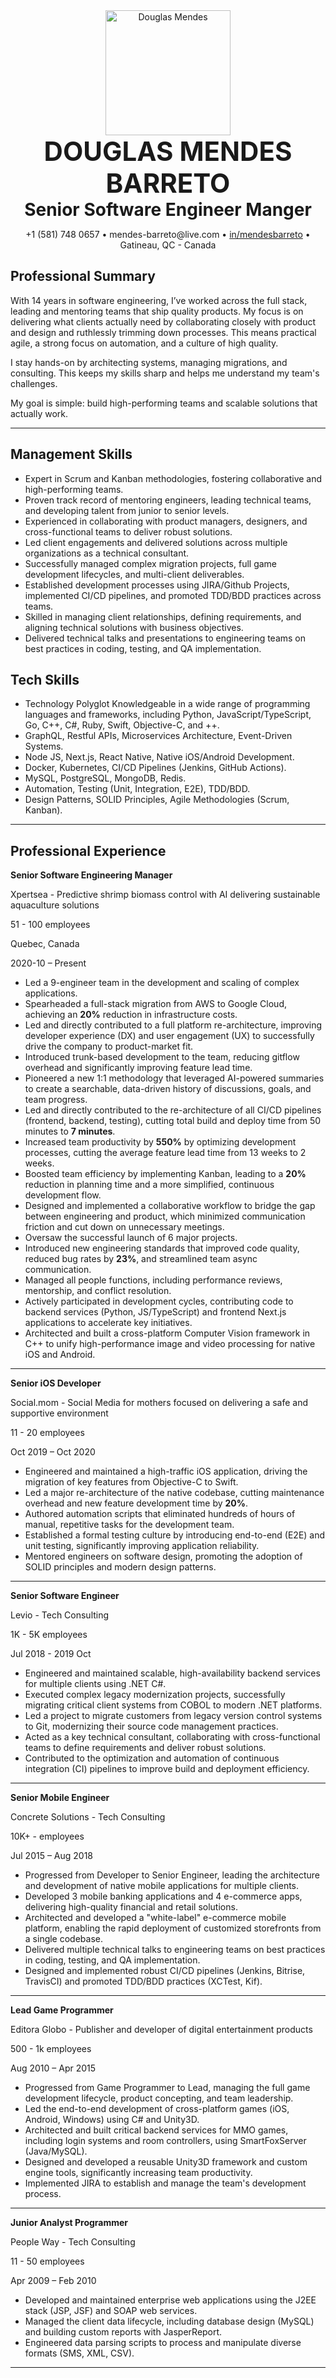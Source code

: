 
<div align="center">
  <img src="imgs/profile.jpg" alt="Douglas Mendes" width="200"/>
  <div>
    <strong style="font-size: 3em;">DOUGLAS MENDES BARRETO</strong><br/>
    <strong style="font-size: 2em;">Senior Software Engineer Manger</strong>
  </div>
  <p>
    +1 (581) 748 0657 • mendes-barreto@live.com • <a href="https://www.linkedin.com/in/mendesbarreto">in/mendesbarreto</a> • Gatineau, QC - Canada
  </p>
</div>

## Professional Summary

With 14 years in software engineering, I’ve worked across the full stack, leading and mentoring teams that ship quality products. My focus is on delivering what clients actually need by collaborating closely with product and design and ruthlessly trimming down processes. This means practical agile, a strong focus on automation, and a culture of high quality.

I stay hands-on by architecting systems, managing migrations, and consulting. This keeps my skills sharp and helps me understand my team's challenges.

My goal is simple: build high-performing teams and scalable solutions that actually work.

---

## Management Skills

* Expert in Scrum and Kanban methodologies, fostering collaborative and high-performing teams.
* Proven track record of mentoring engineers, leading technical teams, and developing talent from junior to senior levels.
* Experienced in collaborating with product managers, designers, and cross-functional teams to deliver robust solutions.
* Led client engagements and delivered solutions across multiple organizations as a technical consultant.
* Successfully managed complex migration projects, full game development lifecycles, and multi-client deliverables.
* Established development processes using JIRA/Github Projects, implemented CI/CD pipelines, and promoted TDD/BDD practices across teams.
* Skilled in managing client relationships, defining requirements, and aligning technical solutions with business objectives.
* Delivered technical talks and presentations to engineering teams on best practices in coding, testing, and QA implementation.

## Tech Skills

* Technology Polyglot Knowledgeable in a wide range of programming languages and frameworks, including Python, JavaScript/TypeScript, Go, C++, C#, Ruby, Swift, Objective-C, and ++.
* GraphQL, Restful APIs, Microservices Architecture, Event-Driven Systems.
* Node JS, Next.js, React Native, Native iOS/Android Development.
* Docker, Kubernetes, CI/CD Pipelines (Jenkins, GitHub Actions).
* MySQL, PostgreSQL, MongoDB, Redis.
* Automation, Testing (Unit, Integration, E2E), TDD/BDD.
* Design Patterns, SOLID Principles, Agile Methodologies (Scrum, Kanban).

---

## Professional Experience

**Senior Software Engineering Manager**

Xpertsea - Predictive shrimp biomass control with AI delivering sustainable aquaculture solutions

51 - 100 employees

Quebec, Canada

2020-10 – Present

* Led a 9-engineer team in the development and scaling of complex applications.
* Spearheaded a full-stack migration from AWS to Google Cloud, achieving an **20%** reduction in infrastructure costs.
* Led and directly contributed to a full platform re-architecture, improving developer experience (DX) and user engagement (UX) to successfully drive the company to product-market fit.
* Introduced trunk-based development to the team, reducing gitflow overhead and significantly improving feature lead time.
* Pioneered a new 1:1 methodology that leveraged AI-powered summaries to create a searchable, data-driven history of discussions, goals, and team progress.
* Led and directly contributed to the re-architecture of all CI/CD pipelines (frontend, backend, testing), cutting total build and deploy time from 50 minutes to **7 minutes**.
* Increased team productivity by **550%** by optimizing development processes, cutting the average feature lead time from 13 weeks to 2 weeks.
* Boosted team efficiency by implementing Kanban, leading to a **20%** reduction in planning time and a more simplified, continuous development flow.
* Designed and implemented a collaborative workflow to bridge the gap between engineering and product, which minimized communication friction and cut down on unnecessary meetings.
* Oversaw the successful launch of 6 major projects.
* Introduced new engineering standards that improved code quality, reduced bug rates by **23%**, and streamlined team async communication.
* Managed all people functions, including performance reviews, mentorship, and conflict resolution.
* Actively participated in development cycles, contributing code to backend services (Python, JS/TypeScript) and frontend Next.js applications to accelerate key initiatives.
* Architected and built a cross-platform Computer Vision framework in C++ to unify high-performance image and video processing for native iOS and Android.

---

**Senior iOS Developer**

Social.mom - Social Media for mothers focused on delivering a safe and supportive environment

11 - 20 employees

Oct 2019 – Oct 2020

* Engineered and maintained a high-traffic iOS application, driving the migration of key features from Objective-C to Swift.
* Led a major re-architecture of the native codebase, cutting maintenance overhead and new feature development time by **20%**.
* Authored automation scripts that eliminated hundreds of hours of manual, repetitive tasks for the development team.
* Established a formal testing culture by introducing end-to-end (E2E) and unit testing, significantly improving application reliability.
* Mentored engineers on software design, promoting the adoption of SOLID principles and modern design patterns.

---
**Senior Software Engineer**

Levio - Tech Consulting

1K - 5K employees

Jul 2018 - 2019 Oct

* Engineered and maintained scalable, high-availability backend services for multiple clients using .NET C#.
* Executed complex legacy modernization projects, successfully migrating critical client systems from COBOL to modern .NET platforms.
* Led a project to migrate customers from legacy version control systems to Git, modernizing their source code management practices.
* Acted as a key technical consultant, collaborating with cross-functional teams to define requirements and deliver robust solutions.
* Contributed to the optimization and automation of continuous integration (CI) pipelines to improve build and deployment efficiency.

---
**Senior Mobile Engineer**

Concrete Solutions - Tech Consulting

10K+ - employees

Jul 2015 – Aug 2018

* Progressed from Developer to Senior Engineer, leading the architecture and development of native mobile applications for multiple clients.
* Developed 3 mobile banking applications and 4 e-commerce apps, delivering high-quality financial and retail solutions.
* Architected and developed a "white-label" e-commerce mobile platform, enabling the rapid deployment of customized storefronts from a single codebase.
* Delivered multiple technical talks to engineering teams on best practices in coding, testing, and QA implementation.
* Designed and implemented robust CI/CD pipelines (Jenkins, Bitrise, TravisCI) and promoted TDD/BDD practices (XCTest, Kif).

---
**Lead Game Programmer**

Editora Globo - Publisher and developer of digital entertainment products

500 - 1k employees

Aug 2010 – Apr 2015

* Progressed from Game Programmer to Lead, managing the full game development lifecycle, product concepting, and team leadership.
* Led the end-to-end development of cross-platform games (iOS, Android, Windows) using C# and Unity3D.
* Architected and built critical backend services for MMO games, including login systems and room controllers, using SmartFoxServer (Java/MySQL).
* Designed and developed a reusable Unity3D framework and custom engine tools, significantly increasing team productivity.
* Implemented JIRA to establish and manage the team's development process.

---
**Junior Analyst Programmer**

People Way - Tech Consulting

11 - 50 employees

Apr 2009 – Feb 2010

* Developed and maintained enterprise web applications using the J2EE stack (JSP, JSF) and SOAP web services.
* Managed the client data lifecycle, including database design (MySQL) and building custom reports with JasperReport.
* Engineered data parsing scripts to process and manipulate diverse formats (SMS, XML, CSV).

---
